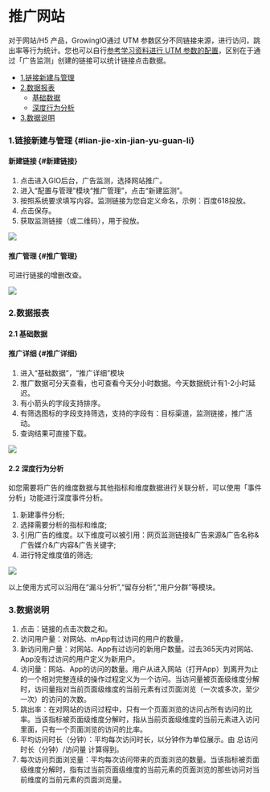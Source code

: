# 推广网站

对于网站/H5 产品，GrowingIO通过 UTM 参数区分不同链接来源，进行访问，跳出率等行为统计。您也可以自行[参考学习资料进行 UTM 参数的配置](https://growingio.gitbook.io/docs/~/edit/drafts/-LGP86NS3NCXGg-ctwe3/fen-xi-gong-ju/guang-gao-jian-ce/xue-xi-zi-liao)，区别在于通过「广告监测」创建的链接可以统计链接点击数据。

* [1.链接新建与管理](web-marketing.md#lian-jie-xin-jian-yu-guan-li)
* [2.数据报表](web-marketing.md#2-shu-ju-bao-biao)
  * [基础数据](web-marketing.md#21-ji-chu-shu-ju)
  * [深度行为分析](web-marketing.md#22-shen-du-hang-wei-fen-xi)
* [3.数据说明](web-marketing.md#3-shu-ju-shuo-ming)

### 1.链接新建与管理 {#lian-jie-xin-jian-yu-guan-li}

#### 新建链接 {#新建链接}

1. 点击进入GIO后台，广告监测，选择网站推广。
2. 进入“配置与管理”模块“推广管理”，点击“新建监测”。
3. 按照系统要求填写内容。监测链接为您自定义命名，示例：百度618投放。
4. 点击保存。
5. 获取监测链接（或二维码），用于投放。

![](https://docs.growingio.com/.gitbook/assets/1%20%283%29.png)

#### 推广管理 {#推广管理}

可进行链接的增删改查。

![](https://docs.growingio.com/.gitbook/assets/4%20%282%29.png)

### 2.数据报表

#### 2.1 基础数据

#### 推广详细 {#推广详细}

1. 进入“基础数据”，“推广详细”模块
2. 推广数据可分天查看，也可查看今天分小时数据。今天数据统计有1-2小时延迟。
3. 有小箭头的字段支持排序。
4. 有筛选图标的字段支持筛选，支持的字段有：目标渠道，监测链接，推广活动。
5. 查询结果可直接下载。

![](https://docs.growingio.com/.gitbook/assets/2%20%285%29.png)

#### 2.2 深度行为分析

如您需要将广告的维度数据与其他指标和维度数据进行关联分析，可以使用「事件分析」功能进行深度事件分析。

1. 新建事件分析;
2. 选择需要分析的指标和维度;
3. 引用广告的维度。以下维度可以被引用：网页监测链接&广告来源&广告名称&广告媒介&广内容&广告关键字;
4. 进行特定维度值的筛选;

![](https://docs.growingio.com/.gitbook/assets/3%20%284%29.png)

以上使用方式可以沿用在“漏斗分析”,“留存分析”,“用户分群”等模块。

### 3.数据说明

1. 点击：链接的点击次数之和。
2. 访问用户量：对网站、mApp有过访问的用户的数量。
3. 新访问用户量：对网站、App有过访问的新用户数量。过去365天内对网站、App没有过访问的用户定义为新用户。
4. 访问量：网站、App的访问的数量。用户从进入网站（打开App）到离开为止的一个相对完整连续的操作过程定义为一个访问。当访问量被页面级维度分解时，访问量指对当前页面级维度的当前元素有过页面浏览（一次或多次，至少一次）的访问的次数。
5. 跳出率：在对网站的访问过程中，只有一个页面浏览的访问占所有访问的比率。当该指标被页面级维度分解时，指从当前页面级维度的当前元素进入访问里面，只有一个页面浏览的访问的比率。
6. 平均访问时长（分钟）：平均每次访问时长，以分钟作为单位展示。由 总访问时长（分钟）/访问量 计算得到。
7. 每次访问页面浏览量：平均每次访问带来的页面浏览的数量。当该指标被页面级维度分解时，指有过当前页面级维度的当前元素的页面浏览的那些访问对当前维度的当前元素的页面浏览量。

